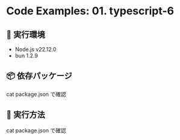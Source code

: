 # Code Examples: 01. typescript-6

## 🔧 実行環境
- Node.js v22.12.0
- bun 1.2.9

## 📦 依存パッケージ

cat package.json で確認

## 🚀 実行方法

cat package.json で確認
